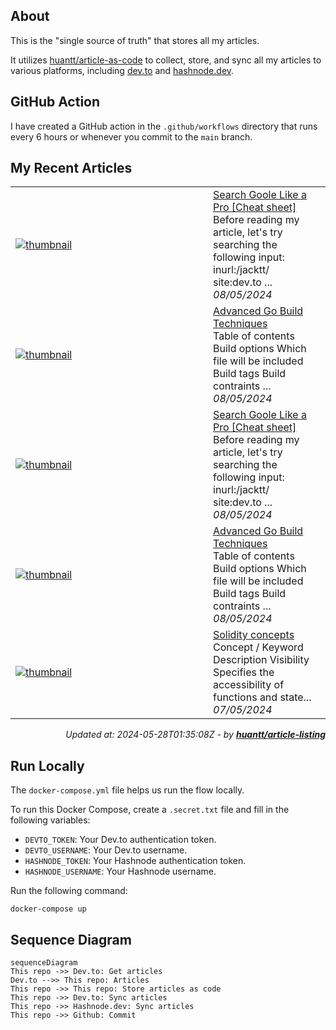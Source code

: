 ## About
This is the "single source of truth" that stores all my articles.

It utilizes [huantt/article-as-code](https://github.com/huantt/article-as-code) to collect, store, and sync all my articles to various platforms, including [dev.to](https://dev.to) and [hashnode.dev](https://hashnode.dev).

## GitHub Action
I have created a GitHub action in the `.github/workflows` directory that runs every 6 hours or whenever you commit to the `main` branch.

## My Recent Articles

<table>
        <tr>
            <td width="300px">
                <a href="https://dev.to/jacktt/search-goole-like-a-pro-cheat-sheet-4f53">
                    <img src="https://dynamic-thumbnail-dev-to.vercel.app/article/1846654/thumbnail?t=2024-05-28%2001%3a35%3a08.293746308%20%2b0000%20UTC%20m%3d%2b0.057348452" alt="thumbnail">
                </a>
            </td>
            <td>
                <a href="https://dev.to/jacktt/search-goole-like-a-pro-cheat-sheet-4f53">Search Goole Like a Pro [Cheat sheet]</a>
                <div>Before reading my article, let&#39;s try searching the following input:    inurl:/jacktt/ site:dev.to    ...</div>
                <div><i>08/05/2024</i></div>
            </td>
        </tr>
        <tr>
            <td width="300px">
                <a href="https://dev.to/jacktt/advanced-go-build-techniques-4fk1">
                    <img src="https://dynamic-thumbnail-dev-to.vercel.app/article/1846653/thumbnail?t=2024-05-28%2001%3a35%3a08.293746308%20%2b0000%20UTC%20m%3d%2b0.057348452" alt="thumbnail">
                </a>
            </td>
            <td>
                <a href="https://dev.to/jacktt/advanced-go-build-techniques-4fk1">Advanced Go Build Techniques</a>
                <div>Table of contents   Build options Which file will be included Build tags Build contraints           ...</div>
                <div><i>08/05/2024</i></div>
            </td>
        </tr>
        <tr>
            <td width="300px">
                <a href="https://dev.to/jacktt/search-goole-like-a-pro-cheat-sheet-536m">
                    <img src="https://dynamic-thumbnail-dev-to.vercel.app/article/1846357/thumbnail?t=2024-05-28%2001%3a35%3a08.293746308%20%2b0000%20UTC%20m%3d%2b0.057348452" alt="thumbnail">
                </a>
            </td>
            <td>
                <a href="https://dev.to/jacktt/search-goole-like-a-pro-cheat-sheet-536m">Search Goole Like a Pro [Cheat sheet]</a>
                <div>Before reading my article, let&#39;s try searching the following input:    inurl:/jacktt/ site:dev.to    ...</div>
                <div><i>08/05/2024</i></div>
            </td>
        </tr>
        <tr>
            <td width="300px">
                <a href="https://dev.to/jacktt/advanced-go-build-techniques-29ef">
                    <img src="https://dynamic-thumbnail-dev-to.vercel.app/article/1846356/thumbnail?t=2024-05-28%2001%3a35%3a08.293746308%20%2b0000%20UTC%20m%3d%2b0.057348452" alt="thumbnail">
                </a>
            </td>
            <td>
                <a href="https://dev.to/jacktt/advanced-go-build-techniques-29ef">Advanced Go Build Techniques</a>
                <div>Table of contents   Build options Which file will be included Build tags Build contraints           ...</div>
                <div><i>08/05/2024</i></div>
            </td>
        </tr>
        <tr>
            <td width="300px">
                <a href="https://dev.to/jacktt/solidity-concepts-1p85">
                    <img src="https://dynamic-thumbnail-dev-to.vercel.app/article/1844657/thumbnail?t=2024-05-28%2001%3a35%3a08.293746308%20%2b0000%20UTC%20m%3d%2b0.057348452" alt="thumbnail">
                </a>
            </td>
            <td>
                <a href="https://dev.to/jacktt/solidity-concepts-1p85">Solidity concepts</a>
                <div>Concept / Keyword Description     Visibility Specifies the accessibility of functions and state...</div>
                <div><i>07/05/2024</i></div>
            </td>
        </tr>
</table>

<div align="right">

*Updated at: 2024-05-28T01:35:08Z - by **[huantt/article-listing](https://github.com/huantt/article-listing)***

</div>


## Run Locally
The `docker-compose.yml` file helps us run the flow locally.

To run this Docker Compose, create a `.secret.txt` file and fill in the following variables:
- `DEVTO_TOKEN`: Your Dev.to authentication token.
- `DEVTO_USERNAME`: Your Dev.to username.
- `HASHNODE_TOKEN`: Your Hashnode authentication token.
- `HASHNODE_USERNAME`: Your Hashnode username.

Run the following command:
```shell
docker-compose up
```

## Sequence Diagram
```mermaid
sequenceDiagram
This repo ->> Dev.to: Get articles
Dev.to -->> This repo: Articles
This repo ->> This repo: Store articles as code
This repo ->> Dev.to: Sync articles
This repo ->> Hashnode.dev: Sync articles
This repo ->> Github: Commit
```